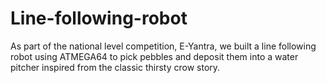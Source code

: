 # Line-following-robot
As part of the national level competition, E-Yantra, we built a line following robot using ATMEGA64 to pick pebbles and deposit them into a water pitcher inspired from the classic thirsty crow story.
